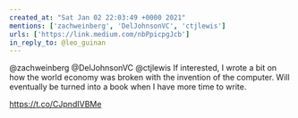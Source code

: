 ```yaml
---
created_at: "Sat Jan 02 22:03:49 +0000 2021"
mentions: ['zachweinberg', 'DelJohnsonVC', 'ctjlewis']
urls: ['https://link.medium.com/nbPpicpgJcb']
in_reply_to: @leo_guinan
---
```


@zachweinberg @DelJohnsonVC @ctjlewis If interested, I wrote a bit on how the world economy was broken with the invention of the computer. Will eventually be turned into a book when I have more time to write.

 https://t.co/CJpndIVBMe